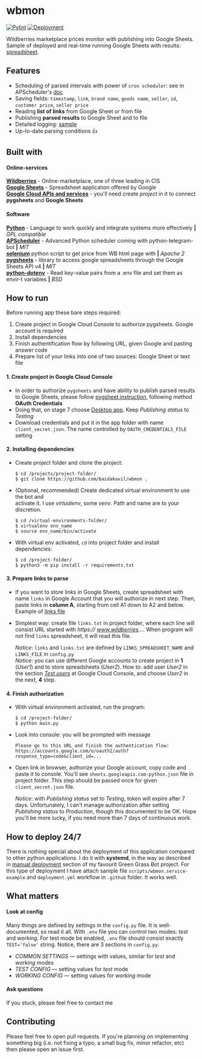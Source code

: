 # wbmon  
[![Pylint](https://github.com/baidakovil/wbmon/actions/workflows/pylint.yml/badge.svg)](https://github.com/baidakovil/wbmon/actions/workflows/pylint.yml)  [![Deployment](https://github.com/baidakovil/wbmon/actions/workflows/deployment.yml/badge.svg)](https://github.com/baidakovil/wbmon/actions/workflows/deployment.yml)

Wildberries marketplace prices monitor with publishing into Google Sheets.   
Sample of deployed and real-time running Google Sheets with results: [spreadsheet].

## Features
* Scheduling of parsed intervals with power of `cron scheduler`: see in APScheduler's [doc]
* Saving fields: `timestamp`, `link`, `brand name`, `goods name`, `seller`, `id`, `customer price`, `seller price`
* Reading **list of links** from Google Sheet or from file
* Publishing **parsed results** to Google Sheet and to file
* Detailed logging: [sample] 
* Up-to-date parsing conditions 👍

## Built with

#### Online-services
**[Wildberries]** - Online-marketplace, one of three leading in CIS  
**[Google Sheets]** - Spreadsheet application offered by Google  
**[Google Cloud APIs and services]** - you'll need create *project* in it to connect **pygsheets** and **Google Sheets** 

#### Software
**[Python]** - Language to work quickly and integrate systems more effectively **|** *GPL compatible*  
**[APScheduler]** - Advanced Python scheduler coming with python-telegram-bot **|** *MIT*  
**[selenium]**  python script to get price from WB html page with **|** *Apache 2*  
**[pygsheets]** - library to access google spreadsheets through the Google Sheets API v4 **|** *MIT*  
**[python-dotenv]** - Read key-value pairs from a .env file and set them as envir-t variables **|** *BSD* 


[doc]: https://apscheduler.readthedocs.io/en/stable/modules/triggers/cron.html#introduction
[spreadsheet]: https://docs.google.com/spreadsheets/d/1wWehURjMgs6n4GlEl9EEvLRQomgIva5awKEYg2nBnvk/edit?usp=sharing
[sample]: /docs/logger_example.png

[Wildberries]: https://www.wildberries.ru/
[Google Sheets]: https://google.com/sheets
[Google Cloud APIs and services]: https://console.cloud.google.com/apis/

[pygsheets]: https://github.com/nithinmurali/pygsheets
[python-dotenv]: https://pypi.org/project/python-dotenv/
[APScheduler]: https://apscheduler.readthedocs.io/en/3.x/userguide.html  
[Python]: https://www.python.org/
[selenium]: https://pypi.org/project/selenium/

## How to run

Before running app these bare steps required:
1. Create project in Google Cloud Console to authorize pygsheets. Google account is required
2. Install dependencies
3. Finish authentification flow by following URL, given Google and pasting answer code
4. Prepare list of your links into one of two sources: Google Sheet or text file

#### 1. Create project in Google Cloud Console

- In order to authorize `pygsheets` and have ability to publish parsed results to Google Sheets, please follow [pygsheet instruction], following method
**OAuth Credentials**
- Doing that, on stage 7 choose [Desktop app]. Keep *Publishing status* to *Testing*
- Download credentials and put it in the app folder with name `client_secret.json`. The
  name controlled by `OAUTH_CREDENTIALS_FILE` setting

#### 2. Installing dependencies

* Create project folder and clone the project:
    ```
    $ cd /projects/project-folder/
    $ git clone https://github.com/baidakovil/wbmon .
    ```

* (Optional, recommended) Create dedicated virtual environment to use the bot and  
    activate it. I use *virtualenv*, some *venv*. Path and name are to your discretion. 
    ```
    $ cd /virtual-environments-folder/
    $ virtualenv env_name
    $ source env_name/bin/activate
    ```

* With virtual env activated, `cd` into project folder and install dependencies:
    ```
    $ cd /project-folder/
    $ python3 -m pip install -r requirements.txt
    ```

#### 3. Prepare links to parse
- If you want to store links in Google Sheets, create spreadsheet with name `links` in
  Google Account that you will authorize in next step. Then, paste links in **column
  A**, starting from cell A1 down to A2 and below. Example of [links file]
- Simplest way: create file `links.txt` in project folder, where each line will consist URL started with *https:// www.wildberries...*. When program will not find `links` spreadsheet, it will read this file.

    *Notice*: `links` and `links.txt` are defined by `LINKS_SPREADSHEET_NAME` and
    `LINKS_FILE` in `config.py`  
    *Notice*: you can use different Google accounts to create project in **1** (*User1*) and to store spreadsheets (*User2*). How to: add user *User2* in the section *[Test users]* at Google Cloud Console, and choose *User2* in the next, **4** step.

#### 4. Finish authorization
* With virtual environment activated, run the program:
    ```
    $ cd /project-folder/
    $ python main.py
    ```
* Look into console: you will be prompted with message

    ```
    Please go to this URL and finish the authentication flow: https://accounts.google.com/o/oauth2/auth?response_type=code&client_id=...
    ```
* Open link in browser, authorize your Google account, copy code and paste it to console. You'll see `sheets.googleapis.com-python.json` file in project folder. This step should be passed once for given `client_secret.json` file.

    *Notice*: with *Publishing status* set to *Testing*, token will expire after 7 days. Unfortunately, I can't manage authorization after setting *Publishing status* to *Production*, though this documented to be OK. Hope you'll be more lucky, if you need more than 7 days of continuous work.


[Test users]: /docs/test_users.png
[Desktop app]: /docs/oauth_app_type.png
[pygsheet instruction]: https://pygsheets.readthedocs.io/en/stable/authorization.html
[links file]: https://docs.google.com/spreadsheets/d/1iRMm0IiBFxok6jCC_2m1EVyhHbNR_tRsm9La17UOEu4/


## How to deploy 24/7

There is nothing special about the deployment of this application compared to other python applications. I do it with **systemd**, in the way as described in [manual deployment] section of my favourit Green Grass Bot project. For this type of deployment I have attach sample file `scripts/wbmon.service-example` and `deployment.yml` workflow in `.github` folder. It works well.

[manual deployment]: https://github.com/baidakovil/GreenGrassBot#manual-deployment

## What matters

#### Look at config
Many things are defined by settings in the `config.py` file. It is well-documented, so read it all. 
With  `.env` file you can control two modes: *test* and *working*. For test mode be enabled, `.env` file should consist exactly `TEST='false'` string.
Notice, there are 3 sections in `config.py`: 
- *COMMON SETTINGS* — settings with values, similar for *test* and *working* modes
- *TEST CONFIG* — setting values for *test* mode
- *WORKING CONFIG* — setting values for *working* mode 

#### Ask questions
If you stuck, please feel free to contact me

## Contributing

Please feel free to open pull requests. If you're planning on implementing
something big (i.e. not fixing a typo, a small bug fix, minor refactor, etc)
then please open an issue first.
